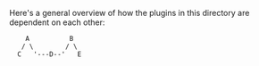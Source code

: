 Here's a general overview of how the plugins in this directory are dependent on each other:

        A          B
       / \        / \
      C   '---D--'   E
